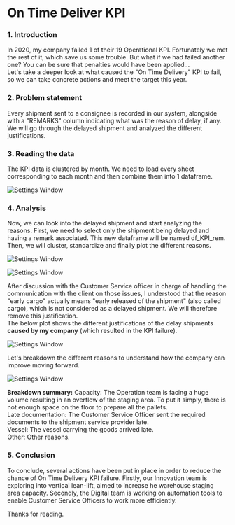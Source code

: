 # On Time Deliver KPI

### 1. Introduction
In 2020, my company failed 1 of their 19 Operational KPI. Fortunately we met the rest of it, which save us some trouble. But what if we had failed another one? You can be sure that penalties would have been applied... <br/>
Let's take a deeper look at what caused the "On Time Delivery" KPI to fail, so we can take concrete actions and meet the target this year.

### 2. Problem statement
Every shipment sent to a consignee is recorded in our system, alongside with a "REMARKS" column indicating what was the reason of delay, if any. We will go through the delayed shipment and analyzed the different justifications.

### 3. Reading the data
The KPI data is clustered by month. We need to load every sheet corresponding to each month and then combine them into 1 dataframe. 

![Settings Window](https://github.com/BriceChivu/On_Time_Delivery_KPI/blob/main/Pictures/fig1%20On%20Time%20Delivery%20KPI%20reading%20the%20data.png) 

### 4. Analysis
Now, we can look into the delayed shipment and start analyzing the reasons.
First, we need to select only the shipment being delayed and having a remark associated. This new dataframe will be named df_KPI_rem.
Then, we will cluster, standardize and finally plot the different reasons. 

![Settings Window](https://github.com/BriceChivu/On_Time_Delivery_KPI/blob/main/Pictures/fig%202%20Analysis%20On%20Time%20Delivery%20KPI.png) 

![Settings Window](https://github.com/BriceChivu/On_Time_Delivery_KPI/blob/main/Pictures/fig%203%20On%20Time%20Delivery%20plot%201%20with%20early%20cargo.png)

After discussion with the Customer Service officer in charge of handling the communication with the client on those issues, I understood that the reason "early cargo" actually means "early released of the shipment" (also called cargo), which is not considered as a delayed shipment. We will therefore remove this justification. <br/>
The below plot shows the different justifications of the delay shipments **caused by my company** (which resulted in the KPI failure).

![Settings Window](https://github.com/BriceChivu/On_Time_Delivery_KPI/blob/main/Pictures/fig%204%20On%20Time%20Delivery%20plot%202%20without%20early%20cargo.png)

Let's breakdown the different reasons to understand how the company can improve moving forward.

![Settings Window](https://github.com/BriceChivu/On_Time_Delivery_KPI/blob/main/Pictures/fig%205%20On%20Time%20Delivery%20breakdown.png)

**Breakdown summary:**
Capacity: The Operation team is facing a huge volume resulting in an overflow of the staging area. To put it simply, there is not enough space on the floor to prepare all the pallets. <br/>
Late documentation: The Customer Service Officer sent the required documents to the shipment service provider late. <br/>
Vessel: The vessel carrying the goods arrived late. <br/>
Other: Other reasons.

### 5. Conclusion
To conclude, several actions have been put in place in order to reduce the chance of On Time Delivery KPI failure.
Firstly, our Innovation team is exploring into vertical lean-lift, aimed to increase he warehouse staging area capacity.
Secondly, the Digital team is working on automation tools to enable Customer Service Officers to work more efficiently.


Thanks for reading.
